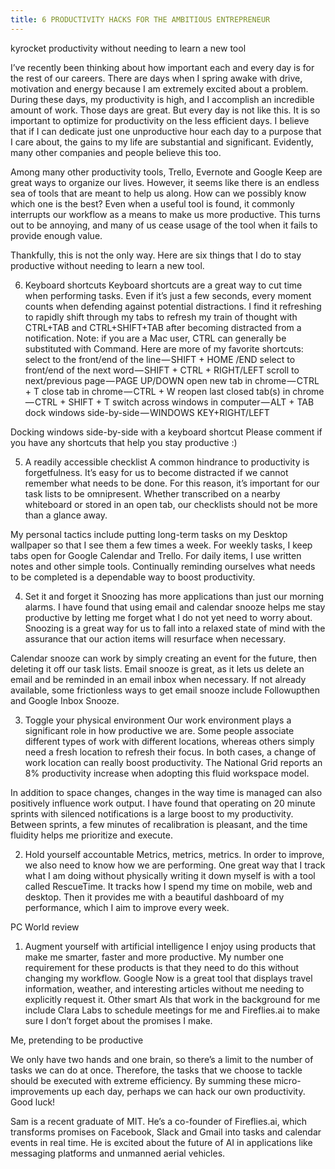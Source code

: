 ```yaml
---
title: 6 PRODUCTIVITY HACKS FOR THE AMBITIOUS ENTREPRENEUR
---
```


kyrocket productivity without needing to learn a new tool

I’ve recently been thinking about how important each and every day is for the rest of our careers. There are days when I spring awake with drive, motivation and energy because I am extremely excited about a problem. During these days, my productivity is high, and I accomplish an incredible amount of work. Those days are great.
But every day is not like this. It is so important to optimize for productivity on the less efficient days. I believe that if I can dedicate just one unproductive hour each day to a purpose that I care about, the gains to my life are substantial and significant. Evidently, many other companies and people believe this too.

Among many other productivity tools, Trello, Evernote and Google Keep are great ways to organize our lives. However, it seems like there is an endless sea of tools that are meant to help us along. How can we possibly know which one is the best? Even when a useful tool is found, it commonly interrupts our workflow as a means to make us more productive. This turns out to be annoying, and many of us cease usage of the tool when it fails to provide enough value.

Thankfully, this is not the only way. Here are six things that I do to stay productive without needing to learn a new tool.

6. Keyboard shortcuts
Keyboard shortcuts are a great way to cut time when performing tasks. Even if it’s just a few seconds, every moment counts when defending against potential distractions. I find it refreshing to rapidly shift through my tabs to refresh my train of thought with CTRL+TAB and CTRL+SHIFT+TAB after becoming distracted from a notification. Note: if you are a Mac user, CTRL can generally be substituted with Command.
Here are more of my favorite shortcuts:
select to the front/end of the line — SHIFT + HOME /END
select to front/end of the next word — SHIFT + CTRL + RIGHT/LEFT
scroll to next/previous page — PAGE UP/DOWN
open new tab in chrome — CTRL + T
close tab in chrome — CTRL + W
reopen last closed tab(s) in chrome — CTRL + SHIFT + T
switch across windows in computer — ALT + TAB
dock windows side-by-side — WINDOWS KEY+RIGHT/LEFT

Docking windows side-by-side with a keyboard shortcut
Please comment if you have any shortcuts that help you stay productive :)

5. A readily accessible checklist
A common hindrance to productivity is forgetfulness. It’s easy for us to become distracted if we cannot remember what needs to be done. For this reason, it’s important for our task lists to be omnipresent. Whether transcribed on a nearby whiteboard or stored in an open tab, our checklists should not be more than a glance away.

My personal tactics include putting long-term tasks on my Desktop wallpaper so that I see them a few times a week. For weekly tasks, I keep tabs open for Google Calendar and Trello. For daily items, I use written notes and other simple tools. Continually reminding ourselves what needs to be completed is a dependable way to boost productivity.

4. Set it and forget it
Snoozing has more applications than just our morning alarms. I have found that using email and calendar snooze helps me stay productive by letting me forget what I do not yet need to worry about. Snoozing is a great way for us to fall into a relaxed state of mind with the assurance that our action items will resurface when necessary.

Calendar snooze can work by simply creating an event for the future, then deleting it off our task lists. Email snooze is great, as it lets us delete an email and be reminded in an email inbox when necessary. If not already available, some frictionless ways to get email snooze include Followupthen and Google Inbox Snooze.

3. Toggle your physical environment
Our work environment plays a significant role in how productive we are. Some people associate different types of work with different locations, whereas others simply need a fresh location to refresh their focus. In both cases, a change of work location can really boost productivity. The National Grid reports an 8% productivity increase when adopting this fluid workspace model.

In addition to space changes, changes in the way time is managed can also positively influence work output. I have found that operating on 20 minute sprints with silenced notifications is a large boost to my productivity. Between sprints, a few minutes of recalibration is pleasant, and the time fluidity helps me prioritize and execute.

2. Hold yourself accountable
Metrics, metrics, metrics. In order to improve, we also need to know how we are performing. One great way that I track what I am doing without physically writing it down myself is with a tool called RescueTime. It tracks how I spend my time on mobile, web and desktop. Then it provides me with a beautiful dashboard of my performance, which I aim to improve every week.

PC World review

1. Augment yourself with artificial intelligence
I enjoy using products that make me smarter, faster and more productive. My number one requirement for these products is that they need to do this without changing my workflow. Google Now is a great tool that displays travel information, weather, and interesting articles without me needing to explicitly request it. Other smart AIs that work in the background for me include Clara Labs to schedule meetings for me and Fireflies.ai to make sure I don’t forget about the promises I make.

Me, pretending to be productive

We only have two hands and one brain, so there’s a limit to the number of tasks we can do at once. Therefore, the tasks that we choose to tackle should be executed with extreme efficiency. By summing these micro-improvements up each day, perhaps we can hack our own productivity. Good luck!

Sam is a recent graduate of MIT. He’s a co-founder of Fireflies.ai, which transforms promises on Facebook, Slack and Gmail into tasks and calendar events in real time. He is excited about the future of AI in applications like messaging platforms and unmanned aerial vehicles.
